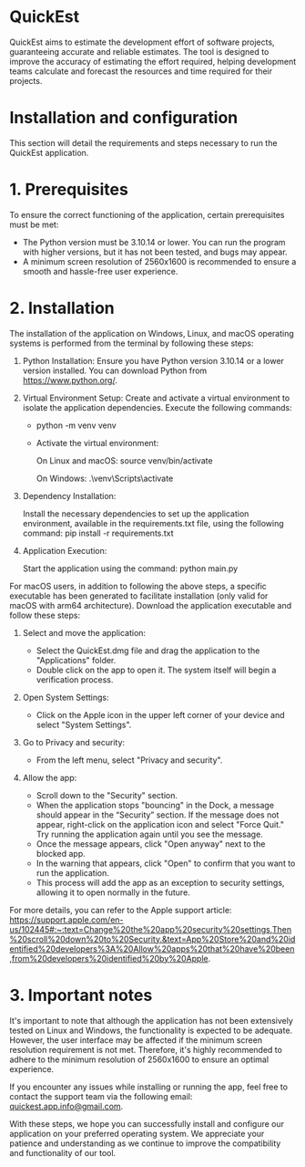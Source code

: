 # QuickEst
QuickEst aims to estimate the development effort of software projects, guaranteeing accurate and reliable estimates. The tool is designed to improve the accuracy of estimating the effort required, helping development teams calculate and forecast the resources and time required for their projects.

# Installation and configuration
 This section will detail the requirements and steps necessary to run the QuickEst application.
  # 1. Prerequisites
  To ensure the correct functioning of the application, certain prerequisites must be met:
  - The Python version must be 3.10.14 or lower. You can run the program with higher versions, but it has not been tested, and bugs may appear.
  - A minimum screen resolution of 2560x1600 is recommended to ensure a smooth and hassle-free user experience.
  # 2. Installation
  The installation of the application on Windows, Linux, and macOS operating systems is performed from the terminal by following these steps:
1. Python Installation:
     Ensure you have Python version 3.10.14 or a lower version installed. You can download Python from https://www.python.org/.
2. Virtual Environment Setup:
     Create and activate a virtual environment to isolate the application dependencies. Execute the following commands:
     - python -m venv venv
     - Activate the virtual environment:

       On Linux and macOS: source venv/bin/activate

       On Windows: .\venv\Scripts\activate
3. Dependency Installation:

   Install the necessary dependencies to set up the application environment, available in the requirements.txt file, using the following command:
   pip install -r requirements.txt

5. Application Execution:

   Start the application using the command: python main.py
   
For macOS users, in addition to following the above steps, a specific executable has been generated to facilitate installation (only valid for macOS with arm64 architecture). Download the application executable and follow these steps:

1. Select and move the application:

   - Select the QuickEst.dmg file and drag the application to the "Applications" folder.
   - Double click on the app to open it. The system itself will begin a verification process. 

2. Open System Settings:

   - Click on the Apple icon in the upper left corner of your device and select "System Settings".

3. Go to Privacy and security: 

   - From the left menu, select "Privacy and security".

4. Allow the app:

   - Scroll down to the "Security" section.
   - When the application stops "bouncing" in the Dock, a message should appear in the “Security” section. If the message does not appear, right-click on the application icon and select "Force Quit." Try running the application again until you see the message.
   - Once the message appears, click "Open anyway" next to the blocked app.
   - In the warning that appears, click "Open" to confirm that you want to run the application.
   - This process will add the app as an exception to security settings, allowing it to open normally in the future.

For more details, you can refer to the Apple support article: https://support.apple.com/en-us/102445#:~:text=Change%20the%20app%20security%20settings,Then%20scroll%20down%20to%20Security.&text=App%20Store%20and%20identified%20developers%3A%20Allow%20apps%20that%20have%20been,from%20developers%20identified%20by%20Apple.

# 3. Important notes
It's important to note that although the application has not been extensively tested on Linux and Windows, the functionality is expected to be adequate. However, the user interface may be affected if the minimum screen resolution requirement is not met. Therefore, it's highly recommended to adhere to the minimum resolution of 2560x1600 to ensure an optimal experience.

If you encounter any issues while installing or running the app, feel free to contact the support team via the following email: quickest.app.info@gmail.com.

With these steps, we hope you can successfully install and configure our application on your preferred operating system. We appreciate your patience and understanding as we continue to improve the compatibility and functionality of our tool.
